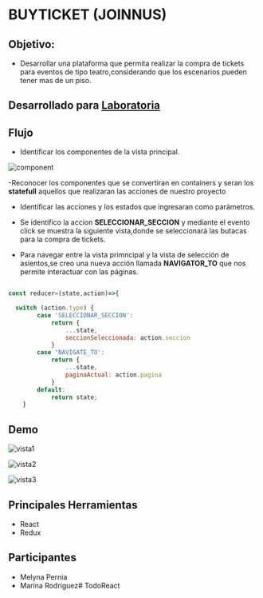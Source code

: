# BUYTICKET (JOINNUS)

## Objetivo:

- Desarrollar una plataforma que permita realizar la compra de tickets  para eventos de tipo teatro,considerando que los escenarios pueden tener mas de un piso.

## Desarrollado para [Laboratoria](http://laboratoria.la)
## Flujo

- Identificar los componentes de la vista principal.

![component](componentes.png)

-Reconocer los componentes que se convertiran en containers y seran los **statefull** aquellos que realizaran las acciones de nuestro proyecto

- Identificar las acciones y los estados que ingresaran como parámetros.

- Se identifico la accion **SELECCIONAR_SECCION** y mediante el evento click se muestra la siguiente vista,donde se seleccionará las butacas para la compra de tickets.

- Para navegar entre la vista primncipal y la vista de selección de asientos,se creo una nueva acción llamada **NAVIGATOR_TO** que nos permite interactuar con las páginas.

```javascript

const reducer=(state,action)=>{

  switch (action.type) {
		case 'SELECCIONAR_SECCION':
			return {
				...state,
				seccionSeleccionada: action.seccion
			}
		case 'NAVIGATE_TO':
			return {
				...state,
				paginaActual: action.pagina
			}
		default:
			return state;
	}
```


## Demo

![vista1](vista1.PNG)

![vista2](vista2.PNG)

![vista3](vista3.png)

## Principales Herramientas
- React
- Redux

## Participantes
- Melyna Pernia
- Marina Rodriguez# TodoReact
